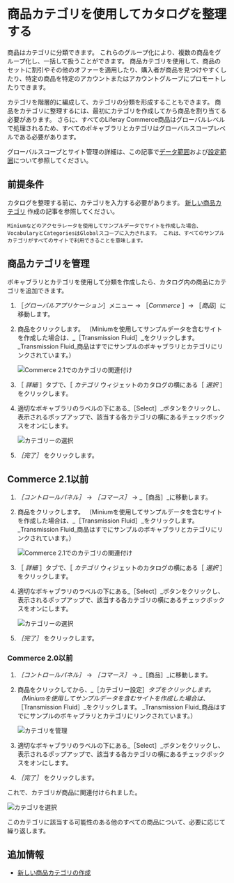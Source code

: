 # 商品カテゴリを使用してカタログを整理する

商品はカテゴリに分類できます。 これらのグループ化により、複数の商品をグループ化し、一括して扱うことができます。 商品カテゴリを使用して、商品のセットに割引やその他のオファーを適用したり、購入者が商品を見つけやすくしたり、特定の商品を特定のアカウントまたはアカウントグループにプロモートしたりできます。

カテゴリを階層的に編成して、カテゴリの分類を形成することもできます。 商品をカテゴリに整理するには、最初にカテゴリを作成してから商品を割り当てる必要があります。 さらに、すべてのLiferay Commerce商品はグローバルレベルで処理されるため、すべてのボキャブラリとカテゴリはグローバルスコープレベルである必要があります。

グローバルスコープとサイト管理の詳細は、この記事で[データ範囲](https://help.liferay.com/hc/articles/360018168991-Data-Scopes)および[設定範囲](https://help.liferay.com/hc/articles/360017895452-Introduction-to-Setting-Up#configuration-scope)について参照してください。

## 前提条件

カタログを整理する前に、カテゴリを入力する必要があります。 [新しい商品カテゴリ](./creating-a-new-product-category.md) 作成の記事を参照してください。

```{note}
Miniumなどのアクセラレータを使用してサンプルデータでサイトを作成した場合、VocabularyとCategoriesはGlobalスコープに入力されます。 これは、すべてのサンプルカテゴリがすべてのサイトで利用できることを意味します。
```

## 商品カテゴリを管理

ボキャブラリとカテゴリを使用して分類を作成したら、カタログ内の商品にカテゴリを追加できます。

1. ［_グローバルアプリケーション_］メニュー &rarr; ［_Commerce_ ］&rarr; ［_商品_］に移動します。
1. 商品をクリックします。 （Miniumを使用してサンプルデータを含むサイトを作成した場合は、_［Transmission Fluid］_をクリックします。 _Transmission Fluid_商品はすでにサンプルのボキャブラリとカテゴリにリンクされています。）

    ![Commerce 2.1でのカテゴリの関連付け](./organizing-your-catalog-with-product-categories/images/01.png)

1. ［ _詳細_ ］タブで、［ _カテゴリ_ ウィジェットのカタログの横にある［ _選択_ ］をクリックします。
1. 適切なボキャブラリのラベルの下にある_［Select］_ボタンをクリックし、表示されるポップアップで、該当する各カテゴリの横にあるチェックボックスをオンにします。

    ![カテゴリーの選択](./organizing-your-catalog-with-product-categories/images/02.png)

1. _［完了］_ をクリックします。

## Commerce 2.1以前

1. _［コントロールパネル］_ → _［コマース］_ → _［商品］_に移動します。
1. 商品をクリックします。 （Miniumを使用してサンプルデータを含むサイトを作成した場合は、_［Transmission Fluid］_をクリックします。 _Transmission Fluid_商品はすでにサンプルのボキャブラリとカテゴリにリンクされています。）

    ![Commerce 2.1でのカテゴリの関連付け](./organizing-your-catalog-with-product-categories/images/01.png)

1. ［ _詳細_ ］タブで、［ _カテゴリ_ ウィジェットのカタログの横にある［ _選択_ ］をクリックします。
1. 適切なボキャブラリのラベルの下にある_［Select］_ボタンをクリックし、表示されるポップアップで、該当する各カテゴリの横にあるチェックボックスをオンにします。

    ![カテゴリーの選択](./organizing-your-catalog-with-product-categories/images/02.png)

1. _［完了］_ をクリックします。

### Commerce 2.0以前

1. _［コントロールパネル］_ → _［コマース］_ → _［商品］_に移動します。
1. 商品をクリックしてから、_［カテゴリー設定］_タブをクリックします。 （Miniumを使用してサンプルデータを含むサイトを作成した場合は、_［Transmission Fluid］_をクリックします。 _Transmission Fluid_商品はすでにサンプルのボキャブラリとカテゴリにリンクされています。）

    ![カテゴリを管理](./organizing-your-catalog-with-product-categories/images/03.png)

1. 適切なボキャブラリのラベルの下にある_［Select］_ボタンをクリックし、表示されるポップアップで、該当する各カテゴリの横にあるチェックボックスをオンにします。
1. _［完了］_ をクリックします。

これで、カテゴリが商品に関連付けられました。

![カテゴリを選択](./organizing-your-catalog-with-product-categories/images/04.png)

このカテゴリに該当する可能性のある他のすべての商品について、必要に応じて繰り返します。

## 追加情報

* [新しい商品カテゴリの作成](./creating-a-new-product-category.md)
